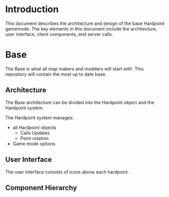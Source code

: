 # Introduction
This document describes the architecture and design of the base Hardpoint gamemode. The key elements in this document include the architecture, user interface, client components, and server calls.

# Base
The Base is what all map makers and modders will start with. This repository will contain the most up to date base.

## Architecture
The Base architecture can be divided into the Hardpoint object and the Hardpoint system.

The Hardpoint system manages:
- all Hardpoint objects
  - Calls Updates
  - Point rotation
- Game mode options

## User Interface
The user interface consists of icons above each hardpoint.


## Component Hierarchy
